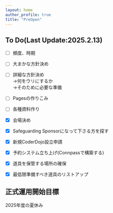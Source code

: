 ```yaml
---
layout: home
author_profile: true
title: "PreOpen"
---
```


## To Do(Last Update:2025.2.13)
- [ ] 頻度、時期
- [ ] 大まかな方針決め 
- [ ] 詳細な方針決め  
      ->何をウリにするか  
      ->そのために必要な準備  
- [ ] Pagesの作りこみ
- [ ] 各種資料作り
- [X] 会場決め  
- [X] Safeguarding Sponsorになって下さる方を探す
- [X] 新規CoderDojo設立申請
- [X] 予約システム立ち上げ(Connpassで構築する)
- [X] 道具を保管する場所の確保
- [X] 最低限準備すべき道具のリストアップ


## 正式運用開始目標
2025年度の夏休み
